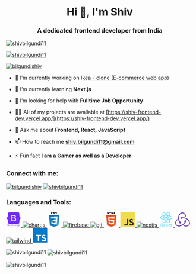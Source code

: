 <h1 align="center">Hi 👋, I'm Shiv</h1>
<h3 align="center">A dedicated frontend developer from India</h3>

<p align="left"> <img src="https://komarev.com/ghpvc/?username=shivbilgundi11&label=Profile%20views&color=0e75b6&style=flat" alt="shivbilgundi11" /> </p>

<p align="left"> <a href="https://github.com/ryo-ma/github-profile-trophy"><img src="https://github-profile-trophy.vercel.app/?username=shivbilgundi11" alt="shivbilgundi11" /></a> </p>

<p align="left"> <a href="https://twitter.com/bilgundishiv" target="blank"><img src="https://img.shields.io/twitter/follow/bilgundishiv?logo=twitter&style=for-the-badge" alt="bilgundishiv" /></a> </p>

- 🔭 I’m currently working on [Ikea - clone (E-commerce web app)](https://shiv-ikea-clone.vercel.app/)

- 🌱 I’m currently learning **Next.js**

- 🤝 I’m looking for help with **Fulltime Job Opportunity**

- 👨‍💻 All of my projects are available at [https://shiv-frontend-dev.vercel.app/](https://shiv-frontend-dev.vercel.app/)

- 💬 Ask me about **Frontend, React, JavaScript**

- 📫 How to reach me **shiv.bilgundi11@gmail.com**

- ⚡ Fun fact **I am a Gamer as well as a Developer**

<h3 align="left">Connect with me:</h3>
<p align="left">
<a href="https://twitter.com/bilgundishiv" target="blank"><img align="center" src="https://raw.githubusercontent.com/rahuldkjain/github-profile-readme-generator/master/src/images/icons/Social/twitter.svg" alt="bilgundishiv" height="30" width="40" /></a>
<a href="https://linkedin.com/in/shivbilgundi11" target="blank"><img align="center" src="https://raw.githubusercontent.com/rahuldkjain/github-profile-readme-generator/master/src/images/icons/Social/linked-in-alt.svg" alt="shivbilgundi11" height="30" width="40" /></a>
</p>

<h3 align="left">Languages and Tools:</h3>
<p align="left"> <a href="https://getbootstrap.com" target="_blank" rel="noreferrer"> <img src="https://raw.githubusercontent.com/devicons/devicon/master/icons/bootstrap/bootstrap-plain-wordmark.svg" alt="bootstrap" width="40" height="40"/> </a> <a href="https://www.chartjs.org" target="_blank" rel="noreferrer"> <img src="https://www.chartjs.org/media/logo-title.svg" alt="chartjs" width="40" height="40"/> </a> <a href="https://www.w3schools.com/css/" target="_blank" rel="noreferrer"> <img src="https://raw.githubusercontent.com/devicons/devicon/master/icons/css3/css3-original-wordmark.svg" alt="css3" width="40" height="40"/> </a> <a href="https://firebase.google.com/" target="_blank" rel="noreferrer"> <img src="https://www.vectorlogo.zone/logos/firebase/firebase-icon.svg" alt="firebase" width="40" height="40"/> </a> <a href="https://git-scm.com/" target="_blank" rel="noreferrer"> <img src="https://www.vectorlogo.zone/logos/git-scm/git-scm-icon.svg" alt="git" width="40" height="40"/> </a> <a href="https://www.w3.org/html/" target="_blank" rel="noreferrer"> <img src="https://raw.githubusercontent.com/devicons/devicon/master/icons/html5/html5-original-wordmark.svg" alt="html5" width="40" height="40"/> </a> <a href="https://developer.mozilla.org/en-US/docs/Web/JavaScript" target="_blank" rel="noreferrer"> <img src="https://raw.githubusercontent.com/devicons/devicon/master/icons/javascript/javascript-original.svg" alt="javascript" width="40" height="40"/> </a> <a href="https://nextjs.org/" target="_blank" rel="noreferrer"> <img src="https://cdn.worldvectorlogo.com/logos/nextjs-2.svg" alt="nextjs" width="40" height="40"/> </a> <a href="https://reactjs.org/" target="_blank" rel="noreferrer"> <img src="https://raw.githubusercontent.com/devicons/devicon/master/icons/react/react-original-wordmark.svg" alt="react" width="40" height="40"/> </a> <a href="https://redux.js.org" target="_blank" rel="noreferrer"> <img src="https://raw.githubusercontent.com/devicons/devicon/master/icons/redux/redux-original.svg" alt="redux" width="40" height="40"/> </a> <a href="https://tailwindcss.com/" target="_blank" rel="noreferrer"> <img src="https://www.vectorlogo.zone/logos/tailwindcss/tailwindcss-icon.svg" alt="tailwind" width="40" height="40"/> </a> <a href="https://www.typescriptlang.org/" target="_blank" rel="noreferrer"> <img src="https://raw.githubusercontent.com/devicons/devicon/master/icons/typescript/typescript-original.svg" alt="typescript" width="40" height="40"/> </a> </p>

<p><img align="left" src="https://github-readme-stats.vercel.app/api/top-langs?username=shivbilgundi11&show_icons=true&locale=en&layout=compact" alt="shivbilgundi11" /></p>

<p>&nbsp;<img align="center" src="https://github-readme-stats.vercel.app/api?username=shivbilgundi11&show_icons=true&locale=en" alt="shivbilgundi11" /></p>

<p><img align="center" src="https://github-readme-streak-stats.herokuapp.com/?user=shivbilgundi11&" alt="shivbilgundi11" /></p>
